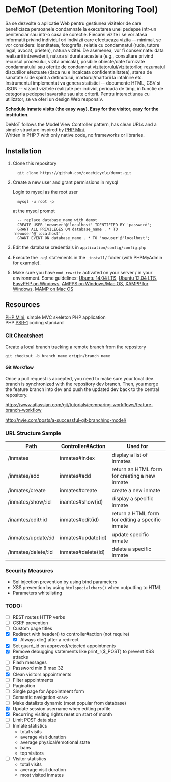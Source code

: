 # DeMoT (Detention Monitoring Tool)

>
Sa se dezvolte o aplicatie Web pentru gestiunea vizitelor de care beneficiaza persoanele condamnate la executarea unei pedepse intr-un penitenciar sau intr-o casa de corectie. Fiecarei vizite i se vor atasa informatii privind individul ori indivizii care efectueaza vizita -- minimal, se vor considera: identitatea, fotografia, relatia cu condamnatul (ruda, tutore legal, avocat, prieten), natura vizitei. De asemenea, vor fi consemnate: data realizarii intrevederii, natura si durata acesteia (e.g., consultare privind recursul procesului, vizita amicala), posibile obiecte/date furnizate condamnatului sau oferite de condamnat vizitatorului/vizitatorilor, rezumatul discutiilor efectuate (daca nu e incalcata confidentialitatea), starea de sanatate si de spirit a detinutului, martorul/martorii la intalnire etc. Instrumentul implementat va genera statistici -- documente HTML, CSV si JSON -- vizand vizitele realizate per individ, perioada de timp, in functie de categoria pedepsei savarsite sau alte criterii. Pentru interactiunea cu utilizator, se va oferi un design Web responsiv.


<b>Schedule inmate visits (the easy way). Easy for the visitor, easy for the institution.</b>
          
DeMoT follows the Model View Controller pattern, has clean URLs and a simple structure inspired by [PHP Mini][mini].  
Written in PHP 7 with only native code, no frameworks or libraries.


## Installation
1. Clone this repository
    ```
      git clone https://github.com/codebicycle/demot.git
    ```

2. Create a new user and grant permissions in mysql

    Login to mysql as the root user
    ```
      mysql -u root -p
    ```
    at the mysql prompt
    ```
      -- replace database_name with demot
      CREATE USER 'newuser'@'localhost' IDENTIFIED BY 'password';
      GRANT ALL PRIVILEGES ON database_name . * TO 'newuser'@'localhost';
      GRANT EVENT ON database_name . * TO 'newuser'@'localhost';
    ```

3. Edit the database credentials in `application/config/config.php`
4. Execute the `.sql` statements in the `_install/` folder (with PHPMyAdmin for example).
5. Make sure you have `mod_rewrite` activated on your server / in your environment. Some guidelines:
   [Ubuntu 14.04 LTS](http://www.dev-metal.com/enable-mod_rewrite-ubuntu-14-04-lts/),
   [Ubuntu 12.04 LTS](http://www.dev-metal.com/enable-mod_rewrite-ubuntu-12-04-lts/),
   [EasyPHP on Windows](http://stackoverflow.com/questions/8158770/easyphp-and-htaccess),
   [AMPPS on Windows/Mac OS](http://www.softaculous.com/board/index.php?tid=3634&title=AMPPS_rewrite_enable/disable_option%3F_please%3F),
   [XAMPP for Windows](http://www.leonardaustin.com/blog/technical/enable-mod_rewrite-in-xampp/),
   [MAMP on Mac OS](http://stackoverflow.com/questions/7670561/how-to-get-htaccess-to-work-on-mamp)


## Resources

[PHP Mini][mini], simple MVC skeleton PHP application  
PHP [PSR-1][psr1] coding standard  

[mini]:      https://github.com/panique/mini
[psr1]:      http://www.php-fig.org/psr/psr-1/


### Git Cheatsheet

Create a local branch tracking a remote branch from the repository
```
git checkout -b branch_name origin/branch_name
```

#### Git Workflow

>
Once a pull request is accepted, you need to make sure your local dev branch is synchronized with the repository dev branch. Then, you merge the feature branch into dev and push the updated dev back to the central repository.

https://www.atlassian.com/git/tutorials/comparing-workflows/feature-branch-workflow

http://nvie.com/posts/a-successful-git-branching-model/


### URL Structure Sample

| Path                  | Controller#Action | Used for                                          |
|---                    |---                |---                                                |
| /inmates              | inmates#index     | display a list of inmates                         |
| /inmates/add          | inmates#add       | return an HTML form for creating a new inmate     |
| /inmates/create       | inmates#create    | create a new inmate                               |
| /inmates/show/:id     | inamtes#show(id)  | display a specific inmate                         |
| /inamtes/edit/:id     | inmates#edit(id)  | return a HTML form for editing a specific inmate  |
| /inmates/update/:id   | inmates#update(id)| update specific inmate                            |
| /inmates/delete/:id   | inmates#delete(id)| delete a specific inmate                          |


### Security Measures

- Sql injection prevention by using bind parameters
- XSS prevention by using `htmlspecialchars()` when outputting to HTML
- Parameters whitelisting


### TODO:
  - [ ] REST routes HTTP verbs
  - [ ] CSRF prevention
  - [ ] Custom page titles
  - [x] Redirect with header() to controller#action (not require)
	- [x] Always die() after a redirect
  - [x] Set guard_id on approved/rejected appointments
  - [x] Remove debugging statements like print_r($_POST) to prevent XSS attacks
  - [ ] Flash messages
  - [ ] Password min 8 max 32
  - [x] Clean visitors appointments
  - [ ] Filter appointments
  - [ ] Pagination
  - [ ] Single page for Appointment form
  - [ ] Semantic navigation `<nav>`
  - [ ] Make datalists dynamic (most popular from database)
  - [x] Update session username when editing profile
  - [x] Recurring visiting rights reset on start of month
  - [ ] Limit POST data size
  - [ ] Inmate statistics
    - total visits
    - average visit duration
    - average physical/emotional state
    - bans
    - top visitors
  - [ ] Visitor statistics
    - total visits
    - average visit duration
    - most visited inmates
